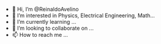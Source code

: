 - 👋 Hi, I’m @ReinaldoAvelino
- 👀 I’m interested in Physics, Electrical Engineering, Math...
- 🌱 I’m currently learning ...
- 💞️ I’m looking to collaborate on ...
- 📫 How to reach me ...

<!---
ReinaldoAvelino/ReinaldoAvelino is a ✨ special ✨ repository because its `README.md` (this file) appears on your GitHub profile.
You can click the Preview link to take a look at your changes.
--->

